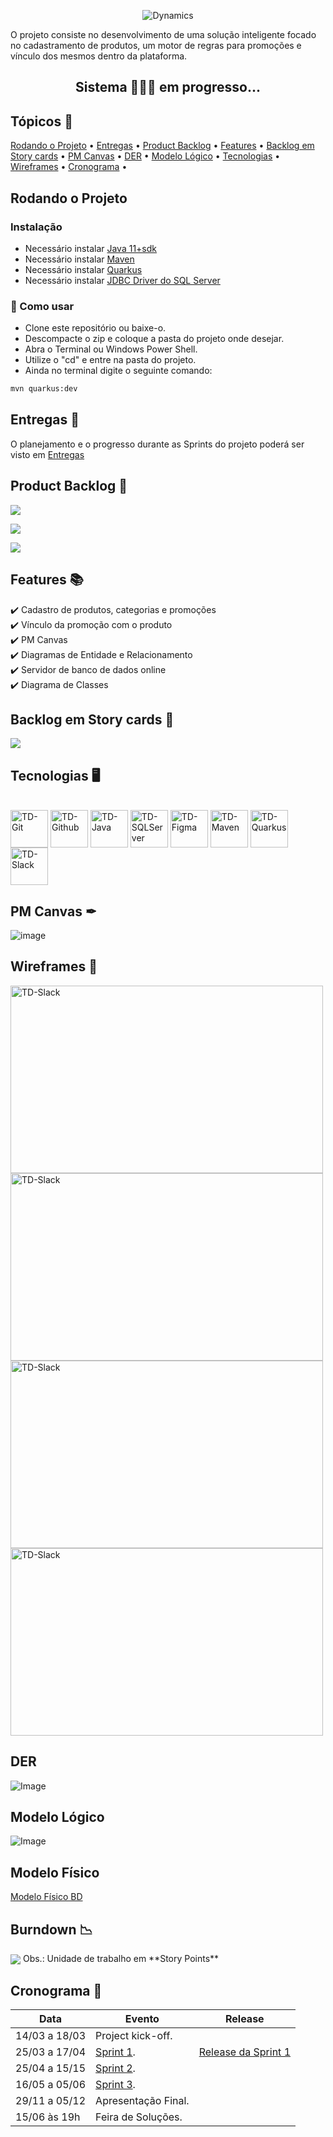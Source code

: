 <p align="center"> <img src="./Docs/LOGO/Dynamics_LOGO_README.png" alt="Dynamics" class="center"/> </p>

O projeto consiste no desenvolvimento de uma solução inteligente focado no cadastramento de produtos, um motor de regras para promoções e vínculo dos mesmos dentro da plataforma.


<h2 align="center">Sistema 👨🏻‍💻 em progresso...</h2>


<h2>Tópicos 🏁</h2>  

<p>
<a href="#rodando-o-projeto">Rodando o Projeto</a> •
<a href="#entregas-">Entregas</a> •
<a href="#product-backlog-">Product Backlog</a> •
<a href="#features-">Features</a> •
<a href="#backlog-em-story-cards-">Backlog em Story cards</a> •
<a href="#pm-canvas-">PM Canvas</a> •
<a href="#der-">DER</a> •
<a href="#modelo-logico-">Modelo Lógico</a> •  
<a href="#tecnologias-">Tecnologias</a> •
<a href="#wireframes-">Wireframes</a> •
<a href="#cronograma-">Cronograma</a> •
</p>


## Rodando o Projeto

<h3>Instalação</h3>  


- Necessário instalar [Java 11+sdk](https://www.oracle.com/java/technologies/javase/jdk11-archive-downloads.html)
- Necessário instalar [Maven](https://maven.apache.org/download.cgi/)
- Necessário instalar [Quarkus](https://quarkus.io/)
- Necessário instalar [JDBC Driver do SQL Server](https://docs.microsoft.com/pt-br/sql/connect/jdbc/download-microsoft-jdbc-driver-for-sql-server)


<h3>🎲 Como usar</h3>  


- Clone este repositório ou baixe-o.
- Descompacte o zip e coloque a pasta do projeto onde desejar.
- Abra o Terminal ou Windows Power Shell.
- Utilize o "cd" e entre na pasta do projeto.
- Ainda no terminal digite o seguinte comando:
```bash
mvn quarkus:dev
```


## Entregas 💎


O planejamento e o progresso durante as Sprints do projeto poderá ser visto em [Entregas](https://github.com/TudoDigital/Dynamics/wiki/Entregas)
<br>

## Product Backlog 📝 

<a href="https://github.com/TudoDigital/Dynamics/projects/1#column-18423006" target="_blank"><img src="https://img.shields.io/badge/SPRINT-1-blue?style=for-the-badge" target="_blank"></a>

<a href="https://github.com/TudoDigital/Dynamics/projects/1#column-18231431" target="_blank"><img src="https://img.shields.io/badge/SPRINT-2-blue?style=for-the-badge" target="_blank"></a>

<a href="https://github.com/TudoDigital/Dynamics/projects/1#column-18444381" target="_blank"><img src="https://img.shields.io/badge/SPRINT-3-blue?style=for-the-badge" target="_blank"></a>


## Features 📚

✔️ Cadastro de produtos, categorias e promoções  
✔️ Vínculo da promoção com o produto  
✔️ PM Canvas  
✔️ Diagramas de Entidade e Relacionamento   
✔️ Servidor de banco de dados online  
✔️ Diagrama de Classes  


## Backlog em Story cards 🧮 


<a href="https://github.com/TudoDigital/Dynamics/projects/2" target="_blank"><img src="https://img.shields.io/badge/SPRINT-BOARD-orange?style=for-the-badge" target="_blank"></a>


## Tecnologias 🖥


<div style="display: inline_block"><br>
  <img align="center" alt="TD-Git" height="60" width="60" src="https://github.com/TudoDigital/Dynamics/blob/develop_v0_main/Docs/Images/file_type_git_icon_130581.svg">
  <img align="center" alt="TD-Github" height="60" width="60" src="https://github.com/TudoDigital/Dynamics/blob/develop_v0_main/Docs/Images/github-logo_icon-icons.com_73546.svg">
  <img align="center" alt="TD-Java" height="60" width="60" src="https://github.com/TudoDigital/Dynamics/blob/develop_v0_main/Docs/Images/java_original_wordmark_logo_icon_146459.svg">
  <img align="center" alt="TD-SQLServer" height="60" width="60" src="https://cdn.jsdelivr.net/gh/devicons/devicon/icons/microsoftsqlserver/microsoftsqlserver-plain.svg">
  <img align="center" alt="TD-Figma" height="60" width="60" src="https://github.com/TudoDigital/Dynamics/blob/develop_v0_main/Docs/Images/figma_logo_icon_170157.svg">
  <img align="center" alt="TD-Maven" height="60" width="60" src="https://github.com/TudoDigital/Dynamics/blob/develop_v0_main/Docs/Images/file_type_maven_icon_130397.svg">
  <img align="center" alt="TD-Quarkus" height="60" width="60" src="https://github.com/TudoDigital/Dynamics/blob/develop_v0_main/Docs/Images/quarkus_logo_icon_144950.svg">
  <img align="center" alt="TD-Slack" height="60" width="60" src="https://github.com/TudoDigital/Dynamics/blob/develop_v0_main/Docs/Images/slack_logo_icon_170727.svg">
  
</div>
 
## PM Canvas ✒ 


![image](https://github.com/TudoDigital/Dynamics/blob/develop/Docs/PM%20Canvas/PM%20Canvas%20-%20Dynamics.png)


## Wireframes 🎨


<img align="center" alt="TD-Slack" height="300" width="500" src="https://github.com/TudoDigital/Dynamics/blob/develop_v0_main/Docs/Wireframes/Cadastro%20de%20Produtos%20-%20Dynamics%20by%20Tudo%20Digital.png">  
<img align="center" alt="TD-Slack" height="300" width="500" src="https://github.com/TudoDigital/Dynamics/blob/develop_v0_main/Docs/Wireframes/Cadastro%20de%20Promo%C3%A7%C3%A3o%20-%20Dynamics%20by%20Tudo%20Digital.png">
 <img align="center" alt="TD-Slack" height="300" width="500" src="https://github.com/TudoDigital/Dynamics/blob/develop_v0_main/Docs/Wireframes/Carrinho%20de%20Compras%20-%20Dynamics%20by%20Tudo%20Digital.png"> 
<img align="center" alt="TD-Slack" height="300" width="500" src="https://github.com/TudoDigital/Dynamics/blob/develop_v0_main/Docs/Wireframes/Produtos%20-%20Dynamics%20by%20Tudo%20Digital.png"> 

## DER

![Image](https://github.com/TudoDigital/Dynamics/blob/develop/Docs/DER/V4/DER-DYNAMICS_V4.png)

## Modelo Lógico

![Image](https://github.com/TudoDigital/Dynamics/blob/develop/Docs/DER/V4/DYNAMICS_LOGICO_V4.png)

## Modelo Físico

[Modelo Físico BD](https://github.com/TudoDigital/Dynamics/blob/develop/Docs/DATABASE/Database%20Generation.sql)

## Burndown 📉

<img align="center" src="https://raw.githubusercontent.com/TudoDigital/Dynamics/develop_v0_main/Docs/Images/GB.png">
Obs.: Unidade de trabalho em **Story Points**

## Cronograma 📅

| Data | Evento | Release |
| -------| --------- | --------- |
| 14/03 a 18/03 | Project kick-off. |  |
| 25/03 a 17/04 | [Sprint 1](https://github.com/TudoDigital/Dynamics/projects/2). | [Release da Sprint 1](https://github.com/TudoDigital/Dynamics/releases/tag/sprint-1) |
| 25/04 a 15/15 | [Sprint 2](https://github.com/TudoDigital/Dynamics/projects/3). |  |
| 16/05 a 05/06 | [Sprint 3](https://github.com/TudoDigital/Dynamics/projects/4). |  |
| 29/11 a 05/12 | Apresentação Final. |  |
| 15/06 às 19h | Feira de Soluções. |  |